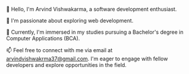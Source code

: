 👋 Hello, I'm Arvind Vishwakarma, a software development enthusiast.

👀 I'm passionate about exploring web development.

🌱 Currently, I'm immersed in my studies pursuing a Bachelor's degree in Computer Applications (BCA).

📫 Feel free to connect with me via email at arvindvishwakrma37@gmail.com. I'm eager to engage with fellow developers and explore opportunities in the field.

<!---
Arvind7703/Arvind7703 is a ✨ special ✨ repository because its my portfolio web page appears on your GitHub profile.
--->

